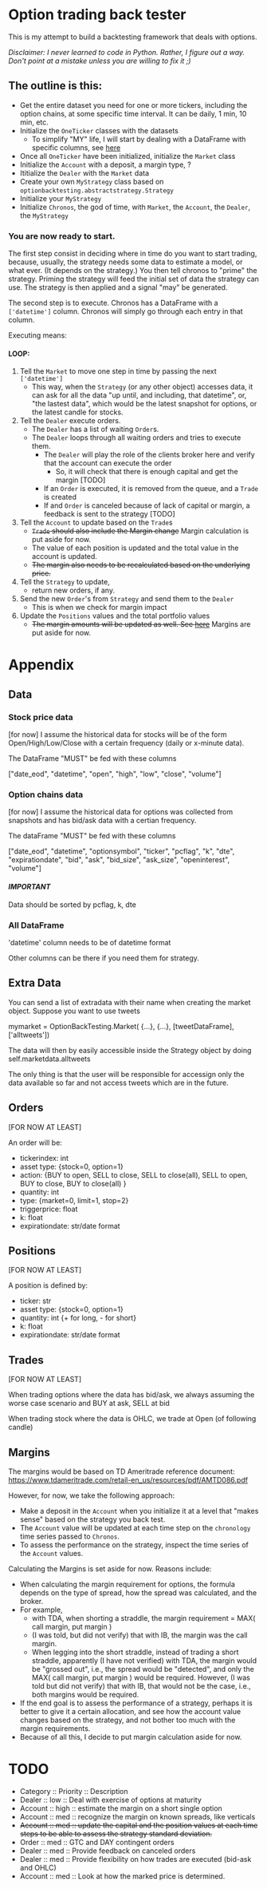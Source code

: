 # Option trading back tester

This is my attempt to build a backtesting framework that deals with options.

_Disclaimer: I never learned to code in Python. Rather, I figure out a way. Don't point at a mistake unless you are willing to fix it ;)_




## The outline is this:

- Get the entire dataset you need for one or more tickers, including the option chains, at some specific time interval. It can be daily, 1 min, 10 min, etc.
- Initialize the `OneTicker` classes with the datasets
  - To simplify "MY" life, I will start by dealing with a DataFrame with specific columns, see [here](#data)
- Once all `OneTicker` have been initialized, initialize the `Market` class
- Initialize the `Account` with a deposit, a margin type, ?
- Ititialize the `Dealer` with the `Market` data
- Create your own `MyStrategy` class based on `optionbacktesting.abstractstrategy.Strategy`
- Initialize your `MyStrategy`
- Initialize `Chronos`, the god of time, with `Market`, the `Account`, the `Dealer`, the `MyStrategy`



### You are now ready to start.

The first step consist in deciding where in time do you want to start trading, because, usually, the strategy needs some data to estimate a model, or what ever. (It depends on the strategy.) You then tell chronos to "prime" the strategy.
    Priming the strategy will feed the initial set of data the strategy can use.
    The strategy is then applied and a signal "may" be generated.

The second step is to execute. Chronos has a DataFrame with a `['datetime']` column. Chronos will simply go through each entry in that column.

Executing means:

#### LOOP:
1. Tell the `Market` to move one step in time by passing the next `['datetime']`
   - This way, when the `Strategy` (or any other object) accesses data, it can ask for all the data "up until, and including, that datetime", or, "the lastest data", which would be the latest snapshot for options, or the latest candle for stocks. 
2. Tell the `Dealer` execute orders.
   - The `Dealer` has a list of waiting `Order`s.
   - The `Dealer` loops through all waiting orders and tries to execute them.
     - The `Dealer` will play the role of the clients broker here and verify that the account can execute the order
       - So, it will check that there is enough capital and  get the margin [TODO]
     - If an `Order` is executed, it is removed from the queue, and a `Trade` is created
     - If and `Order` is canceled because of lack of capital or margin, a feedback is sent to the strategy [TODO]
3. Tell the `Account` to update based on the `Trade`s 
   - ~~`Trade` should also include the Margin change~~ Margin calculation is put aside for now.
   - The value of each position is updated and the total value in the account is updated.
   - ~~The margin also needs to be recalculated based on the underlying price.~~
4. Tell the `Strategy` to update, 
   - return new orders, if any.
5. Send the new `Order`'s from `Strategy` and send them to the `Dealer`
   - This is when we check for margin impact
6. Update the `Positions` values and the total portfolio values
   - ~~The margin amounts will be updated as well. See [here](#margins)~~ Margins are put aside for now.
 


# Appendix

## Data

### Stock price data

[for now] I assume the historical data for stocks will be of the form Open/High/Low/Close with a certain frequency (daily or x-minute data).

The DataFrame "MUST" be fed with these columns

["date_eod", "datetime", "open", "high", "low", "close", "volume"]



### Option chains data

[for now] I  assume the historical data for options was collected from snapshots and has bid/ask data with a certian frequency.

The dataFrame "MUST" be fed with these columns

["date_eod", "datetime", "optionsymbol", "ticker", "pcflag", "k", "dte", "expirationdate", "bid", "ask", "bid_size", "ask_size", "openinterest", "volume"]

#### *IMPORTANT*
Data should be sorted by pcflag, k, dte


### All DataFrame

'datetime' column needs to be of datetime format

Other columns can be there if you need them for strategy.


## Extra Data
You can send a list of extradata with their name when creating the market object.
Suppose you want to use tweets

mymarket = OptionBackTesting.Market( {...}, {...}, [tweetDataFrame], ['alltweets'])

The data will then by easily accessible inside the Strategy object by doing self.marketdata.alltweets

The only thing is that the user will be responsible for accessign only the data available so far and not access tweets which are in the future.


## Orders
[FOR NOW AT LEAST]

An order will be:
- tickerindex: int
- asset type: {stock=0, option=1}
- action: {BUY to open, SELL to close, SELL to close(all), SELL to open, BUY to close, BUY to close(all) }
- quantity: int
- type: {market=0, limit=1, stop=2}
- triggerprice: float
- k: float
- expirationdate: str/date format


## Positions
[FOR NOW AT LEAST]

A position is defined by:
- ticker: str
- asset type: {stock=0, option=1}
- quantity: int {+ for long, - for short}
- k: float
- expirationdate: str/date format


## Trades
[FOR NOW AT LEAST]

When trading options where the data has bid/ask, we always assuming the worse case scenario and BUY at ask, SELL at bid

When trading stock where the data is OHLC, we trade at Open (of following candle)



## Margins

The margins would be based on TD Ameritrade reference document: https://www.tdameritrade.com/retail-en_us/resources/pdf/AMTD086.pdf

However, for now, we take the following approach:
- Make a deposit in the `Account` when you initialize it at a level that "makes sense" based on the strategy you back test.
- The `Account` value will be updated at each time step on the `chronology` time series passed to `Chronos`.
- To assess the performance on the strategy, inspect the time series of the `Account` values.

Calculating the Margins is set aside for now. Reasons include:
- When calculating the margin requirement for options, the formula depends on the type of spread, how the spread was calculated, and the broker.
- For example, 
  - with TDA, when shorting a straddle, the margin requirement = MAX( call margin, put margin )
  - (I was told, but did not verify) that with IB, the margin was the call margin.
  - When legging into the short straddle, instead of trading a short straddle, apparently (I have not verified) with TDA, the margin would be "grossed out", i.e., the spread would be "detected", and only the MAX( call margin, put margin ) would be required. However, (I was told but did not verify) that with IB, that would not be the case, i.e., both margins would be required.
- If the end goal is to assess the performance of a strategy, perhaps it is better to give it a certain allocation, and see how the account value changes based on the strategy, and not bother too much with the margin requirements.
- Because of all this, I decide to put margin calculation aside for now. 



# TODO
- Category :: Priority :: Description
- Dealer :: low :: Deal with exercise of options at maturity
- Account :: high :: estimate the margin on a short single option
- Account :: med :: recognize the margin on known spreads, like verticals
- ~~Account :: med :: update the capital and the position values at each time steps to be able to assess the strategy standard deviation.~~
- Order :: med :: GTC and DAY contingent orders
- Dealer :: med :: Provide feedback on canceled orders
- Dealer :: med :: Provide flexibility on how trades are executed (bid-ask and OHLC)
- Account :: med :: Look at how the marked price is determined.

